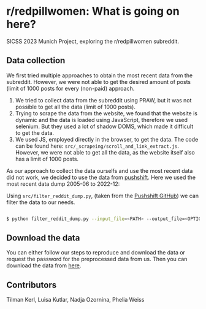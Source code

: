# r/redpillwomen: What is going on here?
SICSS 2023 Munich Project, exploring the r/redpillwomen subreddit.

## Data collection

We first tried multiple approaches to obtain the most recent data from the subreddit. However, we were not able to get the desired amount of posts (limit of 1000 posts for every (non-paid) approach.

1. We tried to collect data from the subreddit using PRAW, but it was not possible to get all the data (limit of 1000 posts).
2. Trying to scrape the data from the website, we found that the website is dynamic and the data is loaded using JavaScript, therefore we used selenium. But they used a lot of shadow DOMS, which made it difficult to get the data.
3. We used JS, employed directly in the browser, to get the data. The code can be found here: `src/_scrapeing/scroll_and_link_extract.js`. However, we were not able to get all the data, as the website itself also has a limit of 1000 posts.

As our approach to collect the data ourselfs and use the most recent data did not work, we decided to use the data from [pushshift](https://academictorrents.com/details/c398a571976c78d346c325bd75c47b82edf6124e).
Here we used the most recent data dump 2005-06 to 2022-12:

Using `src/filter_reddit_dump.py`, (taken from the [Pushshift GitHub](https://github.com/Watchful1/PushshiftDumps/blob/master/scripts/filter_file.py)) we can filter the data to our needs. 

```bash

$ python filter_reddit_dump.py --input_file=<PATH> --output_file=<OPTIONAL-NAME> --start_date=<2021-01-01> --end_date=<2021-12-31> --max_lines <OPTIONAL-INT>
```

## Download the data

You can either follow our steps to reproduce and download the data or request the password for the preprocessed data from us.
Then you can download the data from [here](https://tuwienacat-my.sharepoint.com/:f:/g/personal/e12144056_student_tuwien_ac_at/Eq1nyVjr8llBkSquy8k_TzkBwJt0nMWHUjw-ZOQLmaPD9A?e=9UNi82).

## Contributors
Tilman Kerl, Luisa Kutlar, Nadja Ozornina, Phelia Weiss